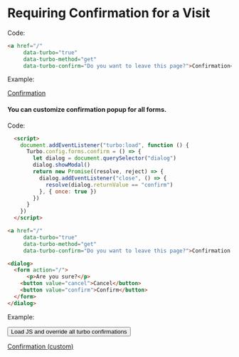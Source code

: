 # Requiring Confirmation for a Visit

Code:

```html
<a href="/"
     data-turbo="true"
     data-turbo-method="get"
     data-turbo-confirm="Do you want to leave this page?">Confirmation</a>
```

Example:

<a href="/"
     data-turbo="true"
     data-turbo-method="get"
     data-turbo-confirm="Do you want to leave this page?">Confirmation</a>

#### You can customize confirmation popup for all forms.

Code:

```html
  <script>
    document.addEventListener("turbo:load", function () {
      Turbo.config.forms.confirm = () => {
        let dialog = document.querySelector("dialog")
        dialog.showModal()
        return new Promise((resolve, reject) => {
          dialog.addEventListener("close", () => {
            resolve(dialog.returnValue == "confirm")
          }, { once: true })
        })
      }
    })
  </script>
```

```html
<a href="/"
     data-turbo="true"
     data-turbo-method="get"
     data-turbo-confirm="Do you want to leave this page?">Confirmation (custom)</a>

<dialog>
  <form action="/">
      <p>Are you sure?</p>
    <button value="cancel">Cancel</button>
    <button value="confirm">Confirm</button>
  </form>
</dialog>
```

Example:

<form
   action="/examples/three"
   method="get"
   data-turbo="true"
   data-turbo-stream="true"
   data-turbo-method="get"
   data-turbo-frame="custom-confirmation"
   >
  <input type="submit" value="Load JS and override all turbo confirmations">
</form>

<turbo-frame id="custom-confirmation"></turbo-frame>

<a href="/"
     data-turbo="true"
     data-turbo-method="get"
     data-turbo-confirm="Do you want to leave this page?">Confirmation (custom)</a>

<dialog>
  <form action="/">
      <p>Are you sure?</p>
    <button value="cancel">Cancel</button>
    <button value="confirm">Confirm</button>
  </form>
</dialog>
